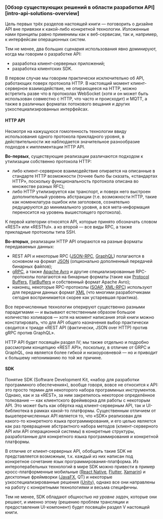 ### [Обзор существующих решений в области разработки API][intro-api-solutions-overview]

Цель первых трёх разделов настоящей книги — поговорить о дизайне API вне привязки к какой-либо конкретной технологии. Изложенные нами принципы равно применимы как к веб-сервисам, так и, например, к интерфейсам операционных систем.

Тем не менее, два больших сценария использования явно доминируют, когда мы говорим о разработке API:
  * разработка клиент-серверных приложений;
  * разработка клиентских SDK.

В первом случае мы говорим практически исключительно об API, работающих поверх протокола HTTP. В настоящий момент клиент-серверное взаимодействие, не опирающееся на HTTP, можно встретить разве что в протоколах WebSocket (хотя и он может быть использован совместно с HTTP, что часто и происходит) и MQTT, а также в различных форматах потокового вещания и других узкоспециализированных интерфейсах.

#### HTTP API

Несмотря на кажущуюся гомогенность технологии ввиду использования одного протокола прикладного уровня, в действительности же наблюдается значительное разнообразие подходов к имплементации HTTP API.

**Во-первых**, существующие реализации различаются подходом к утилизации собственно протокола HTTP:
  * либо клиент-серверное взаимодействие опирается на описанные в стандарте HTTP возможности (точнее было бы сказать, «стандартах HTTP», поскольку функциональность протокола описана во множестве разных RFC);
  * либо HTTP утилизируется как транспорт, и поверх него выстроен дополнительный уровень абстракции (т.е. возможности HTTP, такие как номенклатура ошибок или заголовков, сознательно редуцируются до минимального уровня, а вся мета-информация переносится на уровень вышестоящего протокола).

К первой категории относятся API, которые принято обозначать словом «REST» или «RESTful». а ко второй — все виды RPC, а также прикладные протоколы типа SSH.

**Во-вторых**, реализации HTTP API опираются на разные форматы передаваемых данных:
  * REST API и некоторые RPC ([JSON-RPC](https://www.jsonrpc.org/), [GraphQL](https://graphql.org/)) полагаются в основном на формат [JSON](https://www.ecma-international.org/publications-and-standards/standards/ecma-404/) (опционально дополненный передачей бинарных файлов);
  * [gRPC](https://grpc.io/), а также [Apache Avro](https://avro.apache.org/docs/) и другие специализированные RPC-протоколы полагаются на бинарные форматы (такие как [Protocol Buffers](https://protobuf.dev/), [FlatBuffers](https://flatbuffers.dev/) и собственный формат Apache Avro);
  * наконец, некоторые RPC-протоколы ([SOAP](https://www.w3.org/TR/soap12/), [XML-RPC](http://xmlrpc.com/)) используют для передачи данных формат [XML](https://www.w3.org/TR/xml/) (что многими разработчиками сегодня воспринимается скорее как устаревшая практика).

Все перечисленные технологии оперируют существенно разными парадигмами — и вызывают естественным образом большое количество холиваров — хотя на момент написания этой книги можно констатировать, что для API общего назначения выбор практически сводится к триаде «REST API (фактически, JSON over HTTP) против gRPC против GraphQL».

HTTP API будет посвящён раздел IV; мы также отдельно и подробно рассмотрим концепцию «REST API», поскольку, в отличие от GRPC и GraphQL, она является более гибкой и низкоуровневой — но и приводит к большему непониманию по той же причине.

#### SDK

Понятие SDK (Software Development Kit, «набор для разработки программного обеспечения»), вообще говоря, вовсе не относится к API: это просто термин для некоторого набора программных инструментов. Однако, как и за «REST», за ним закрепилось некоторое определённое толкование — как клиентского фреймворка для работы с некоторым API. Это может быть как обёртка над клиент-серверным API, так и UI-библиотека в рамках какой-то платформы. Существенным отличием от вышеперечисленных API является то, что «SDK» реализован для какого-то конкретного языка программирования, и его целью является как раз превращение абстрактного набора методов (клиент-серверного API или API операционной системы) в конкретные структуры, разработанные для конкретного языка программирования и конкретной платформы.

В отличие от клиент-серверных API, обобщить такие SDK не представляется возможным, т.к. каждый из них написан под конкретное сочетание язык программирования-платформа. Из интероперабельных технологий в мире SDK можно привести в пример кросс-платформенные мобильные ([React Native](https://reactnative.dev/), [Flutter](https://flutter.dev/), [Xamarin](https://dotnet.microsoft.com/en-us/apps/xamarin)) и десктопные фреймворки ([JavaFX](https://openjfx.io/), QT) и некоторые узкоспециализированные решения ([Unity](https://docs.unity3d.com/Manual/index.html)), однако все они направлены на работу с конкретными технологиями и весьма специфичны.

Тем не менее, SDK обладают общностью *на уровне задач*, которые они решают, и именно этому (решению проблем трансляции и предоставления UI-компонент) будет посвящён раздел V настоящей книги.